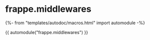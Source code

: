 # frappe.middlewares

{%- from "templates/autodoc/macros.html" import automodule -%}

{{ automodule("frappe.middlewares") }}